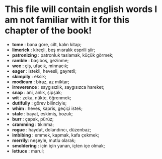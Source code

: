 # This file will contain english words I am not familiar with it for this chapter of the book!

- **tome** : bana göre, cilt, kalın kitap;
- **limerick** : kireçli, beş mısralık esprili şiir;
- **patronizing** : patronluk taslamak, küçük görmek;
- **ramble** : başıboş, gezinme;
- **wee** : çiş, ufacık, minnacık;
- **eager** : istekli, hevesli, gayretli;
- **skimpily** : eksik;
- **modicum** : biraz, az miktar;
- **irreverence** : saygısızlık, saygısızca hareket;
- **snap** : ani, anlık, şipşak;
- **wit** : zeka, nükte, öğrenmek;
- **dutifully** : görev bilinciyle;
- **whim** : heves, kapris, geçiçi istek;
- **stale** : bayat, eskimiş, bozuk;
- **burr** : çapak, pürüz;
- **cramming** : tıkınma;
- **rogue** : haydut, dolandırıcı, düzenbaz;
- **imbibing** : emmek, kapmak, kafa çekmek;
- **merrily**: neşeyle, mutlu olarak;
- **smoldering** : için için yanan, içten içe olmak;
- **lettuce** : marul;